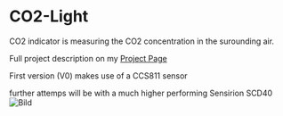 # CO2-Light
CO2 indicator is measuring the CO2 concentration in the surounding air.

Full project description on my [Project Page](https://sites.google.com/site/tsrprojekt/projekte/co2-indicator)

First version (V0) makes use of a CCS811 sensor

further attemps will be with a much higher performing Sensirion SCD40
![Bild](https://lh3.googleusercontent.com/tz8zqBiqPNmsHiwCqTGTBO8LevrqNIZALMJ6yDGBIJ1JpKBFDK47jk3XhQYHwE4lRHNZL2kXTcKhxRjyJVj3yp6nW5PxqPUW3spbIK9U2EjXRLAx=w1280)
